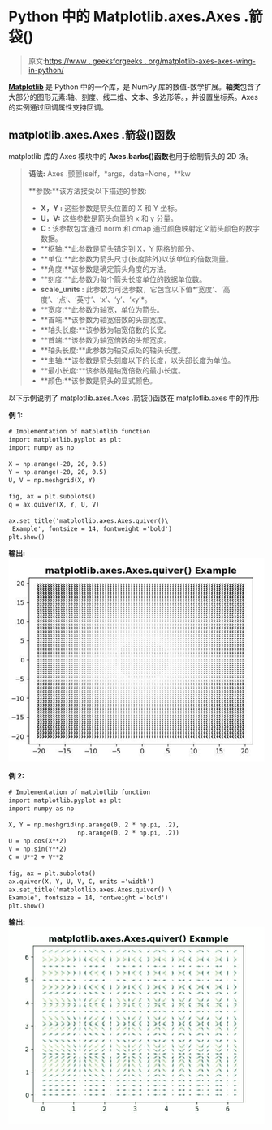 # Python 中的 Matplotlib.axes.Axes .箭袋()

> 原文:[https://www . geeksforgeeks . org/matplotlib-axes-axes-wing-in-python/](https://www.geeksforgeeks.org/matplotlib-axes-axes-quiver-in-python/)

**[Matplotlib](https://www.geeksforgeeks.org/python-introduction-matplotlib/)** 是 Python 中的一个库，是 NumPy 库的数值-数学扩展。**轴类**包含了大部分的图形元素:轴、刻度、线二维、文本、多边形等。，并设置坐标系。Axes 的实例通过回调属性支持回调。

## matplotlib.axes.Axes .箭袋()函数

matplotlib 库的 Axes 模块中的 **Axes.barbs()函数**也用于绘制箭头的 2D 场。

> **语法:** Axes .颤颤(self，*args，data=None，**kw
> 
> **参数:**该方法接受以下描述的参数:
> 
> *   **X，Y :** 这些参数是箭头位置的 X 和 Y 坐标。
> *   **U，V:** 这些参数是箭头向量的 x 和 y 分量。
> *   **C :** 该参数包含通过 norm 和 cmap 通过颜色映射定义箭头颜色的数字数据。
> *   **枢轴:**此参数是箭头锚定到 X，Y 网格的部分。
> *   **单位:**此参数为箭头尺寸(长度除外)以该单位的倍数测量。
> *   **角度:**该参数是确定箭头角度的方法。
> *   **刻度:**此参数为每个箭头长度单位的数据单位数。
> *   **scale_units :** 此参数为可选参数，它包含以下值*‘宽度’、‘高度’、‘点’、‘英寸’、‘x’、‘y’、‘xy’*。
> *   **宽度:**此参数为轴宽，单位为箭头。
> *   **首端:**该参数为轴宽倍数的头部宽度。
> *   **轴头长度:**该参数为轴宽倍数的长宽。
> *   **首端:**该参数为轴宽倍数的头部宽度。
> *   **轴头长度:**此参数为轴交点处的轴头长度。
> *   **主轴:**该参数是箭头刻度以下的长度，以头部长度为单位。
> *   **最小长度:**该参数是轴宽倍数的最小长度。
> *   **颜色:**该参数是箭头的显式颜色。

以下示例说明了 matplotlib.axes.Axes .箭袋()函数在 matplotlib.axes 中的作用:

**例 1:**

```
# Implementation of matplotlib function
import matplotlib.pyplot as plt
import numpy as np

X = np.arange(-20, 20, 0.5)
Y = np.arange(-20, 20, 0.5)
U, V = np.meshgrid(X, Y)

fig, ax = plt.subplots()
q = ax.quiver(X, Y, U, V)

ax.set_title('matplotlib.axes.Axes.quiver()\
 Example', fontsize = 14, fontweight ='bold')
plt.show()
```

**输出:**
![](img/5c872b95f03133110ad6e797b9b78e7d.png)

**例 2:**

```
# Implementation of matplotlib function
import matplotlib.pyplot as plt
import numpy as np

X, Y = np.meshgrid(np.arange(0, 2 * np.pi, .2), 
                   np.arange(0, 2 * np.pi, .2))
U = np.cos(X**2)
V = np.sin(Y**2)
C = U**2 + V**2

fig, ax = plt.subplots()
ax.quiver(X, Y, U, V, C, units ='width')
ax.set_title('matplotlib.axes.Axes.quiver() \
Example', fontsize = 14, fontweight ='bold')
plt.show()
```

**输出:**
![](img/2ea475393018c71705909d76058c1cd6.png)